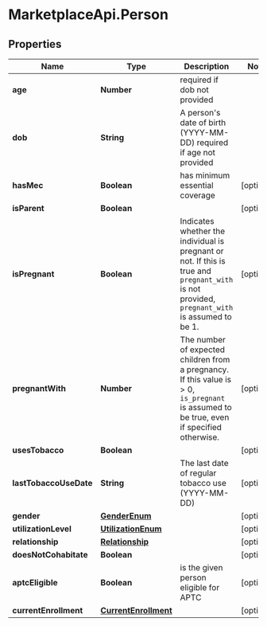 # MarketplaceApi.Person

## Properties
Name | Type | Description | Notes
------------ | ------------- | ------------- | -------------
**age** | **Number** | required if dob not provided | 
**dob** | **String** | A person's date of birth (YYYY-MM-DD) required if age not provided | 
**hasMec** | **Boolean** | has minimum essential coverage | [optional] 
**isParent** | **Boolean** |  | [optional] 
**isPregnant** | **Boolean** | Indicates whether the individual is pregnant or not. If this is true and `pregnant_with` is not provided, `pregnant_with` is assumed to be 1. | [optional] 
**pregnantWith** | **Number** | The number of expected children from a pregnancy. If this value is > 0, `is_pregnant` is assumed to be true, even if specified otherwise. | [optional] 
**usesTobacco** | **Boolean** |  | [optional] 
**lastTobaccoUseDate** | **String** | The last date of regular tobacco use (YYYY-MM-DD) | [optional] 
**gender** | [**GenderEnum**](GenderEnum.md) |  | [optional] 
**utilizationLevel** | [**UtilizationEnum**](UtilizationEnum.md) |  | [optional] 
**relationship** | [**Relationship**](Relationship.md) |  | [optional] 
**doesNotCohabitate** | **Boolean** |  | [optional] 
**aptcEligible** | **Boolean** | is the given person eligible for APTC | [optional] 
**currentEnrollment** | [**CurrentEnrollment**](CurrentEnrollment.md) |  | [optional] 


